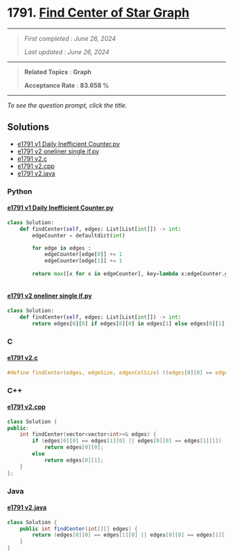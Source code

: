 # 1791. [Find Center of Star Graph](<https://leetcode.com/problems/find-center-of-star-graph>)

------

> *First completed : June 26, 2024*
>
> *Last updated : June 26, 2024*


------

> **Related Topics** : **Graph**
>
> **Acceptance Rate** : **83.658 %**


------

*To see the question prompt, click the title.*

## Solutions

- [e1791 v1 Daily Inefficient Counter.py](<../my-submissions/e1791 v1 Daily Inefficient Counter.py>)
- [e1791 v2 oneliner single if.py](<../my-submissions/e1791 v2 oneliner single if.py>)
- [e1791 v2.c](<../my-submissions/e1791 v2.c>)
- [e1791 v2.cpp](<../my-submissions/e1791 v2.cpp>)
- [e1791 v2.java](<../my-submissions/e1791 v2.java>)
### Python
#### [e1791 v1 Daily Inefficient Counter.py](<../my-submissions/e1791 v1 Daily Inefficient Counter.py>)
```Python
class Solution:
    def findCenter(self, edges: List[List[int]]) -> int:
        edgeCounter = defaultdict(int)

        for edge in edges :
            edgeCounter[edge[0]] += 1
            edgeCounter[edge[1]] += 1
            
        return max([x for x in edgeCounter], key=lambda x:edgeCounter.get(x))
        
```

#### [e1791 v2 oneliner single if.py](<../my-submissions/e1791 v2 oneliner single if.py>)
```Python
class Solution:
    def findCenter(self, edges: List[List[int]]) -> int:
        return edges[0][0] if edges[0][0] in edges[1] else edges[0][1]

```

### C
#### [e1791 v2.c](<../my-submissions/e1791 v2.c>)
```C
#define findCenter(edges, edgeSize, edgesColSize) ((edges[0][0] == edges[1][0] || edges[0][0] == edges[1][1]) ? edges[0][0] : edges[0][1])
```

### C++
#### [e1791 v2.cpp](<../my-submissions/e1791 v2.cpp>)
```C++
class Solution {
public:
    int findCenter(vector<vector<int>>& edges) {
        if (edges[0][0] == edges[1][0] || edges[0][0] == edges[1][1])
            return edges[0][0];
        else
            return edges[0][1];
    }
};
```

### Java
#### [e1791 v2.java](<../my-submissions/e1791 v2.java>)
```Java
class Solution {
    public int findCenter(int[][] edges) {
        return (edges[0][0] == edges[1][0] || edges[0][0] == edges[1][1]) ? edges[0][0] : edges[0][1];
    }
}
```


